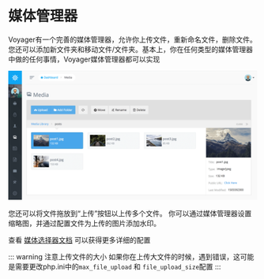 # 媒体管理器

Voyager有一个完善的媒体管理器，允许你上传文件，重新命名文件，删除文件。您还可以添加新文件夹和移动文件/文件夹。基本上，你在任何类型的媒体管理器中做的任何事情，Voyager媒体管理器都可以实现

![](../.gitbook/assets/media_manager.png)

您还可以将文件拖放到“上传”按钮以上传多个文件。
你可以通过媒体管理器设置缩略图，并通过配置文件为上传的图片添加水印。

查看 [媒体选择器文档](../bread/formfields/media-picker#watermark) 可以获得更多详细的配置  

::: warning 注意上传文件的大小
如果你在上传大文件的时候，遇到错误，这可能是需要更改php.ini中的`max_file_upload` 和 `file_upload_size`配置
::: 